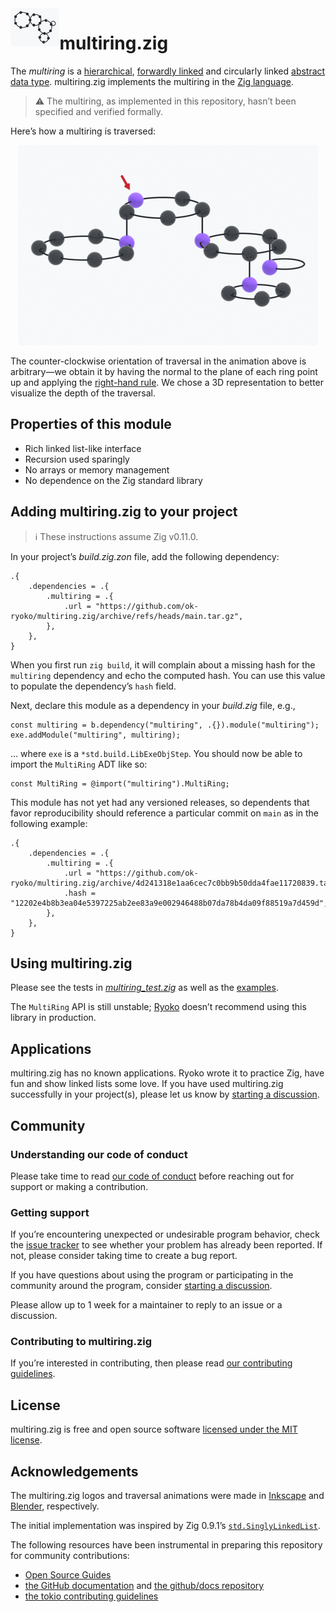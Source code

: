 <picture>
  <source
    media="(prefers-color-scheme: dark)"
    srcset="./docs/img/multiring-github-dark.png"
  >
  <source
    media="(prefers-color-scheme: light)"
    srcset="./docs/img/multiring-github-light.png"
  >
  <img
    src="./docs/img/multiring-github-light.png"
    title="multiring"
    alt="Multiring comprising 18 data nodes arranged in 5 rings at 3 levels"
    align="left"
    height="61"
  >
</picture>

# multiring.zig

The *multiring* is a [hierarchical][tree], [forwardly linked][linked list] and circularly linked [abstract data type]. multiring.zig implements the multiring in the [Zig language][Zig].

> ⚠ The multiring, as implemented in this repository, hasn’t been specified and verified formally.

Here’s how a multiring is traversed:

<p align="center">
  <picture>
    <source
      media="(prefers-color-scheme: dark)"
      srcset="./docs/img/multiring-traversal-github-dark.gif"
    >
    <source
      media="(prefers-color-scheme: light)"
      srcset="./docs/img/multiring-traversal-github-light.gif"
    >
    <img
      src="./docs/img/multiring-traversal-github-light.gif"
      title="multiring traversal loop"
      alt="Loop of the counter-clockwise traversal of a multiring comprising 18 data nodes arranged in 5 rings at 3 levels"
      width="480"
    >
  </picture>
</p>

The counter-clockwise orientation of traversal in the animation above is arbitrary—we obtain it by having the normal to the plane of each ring point up and applying the [right-hand rule]. We chose a 3D representation to better visualize the depth of the traversal.

## Properties of this module

- Rich linked list-like interface
- Recursion used sparingly
- No arrays or memory management
- No dependence on the Zig standard library

## Adding multiring.zig to your project

> ℹ These instructions assume Zig v0.11.0.

In your project’s *build.zig.zon* file, add the following dependency:

```zig
.{
    .dependencies = .{
        .multiring = .{
            .url = "https://github.com/ok-ryoko/multiring.zig/archive/refs/heads/main.tar.gz",
        },
    },
}
```

When you first run `zig build`, it will complain about a missing hash for the `multiring` dependency and echo the computed hash. You can use this value to populate the dependency’s `hash` field.

Next, declare this module as a dependency in your *build.zig* file, e.g.,

```zig
const multiring = b.dependency("multiring", .{}).module("multiring");
exe.addModule("multiring", multiring);
```

… where `exe` is a `*std.build.LibExeObjStep`. You should now be able to import the `MultiRing` ADT like so:

```zig
const MultiRing = @import("multiring").MultiRing;
```

This module has not yet had any versioned releases, so dependents that favor reproducibility should reference a particular commit on `main` as in the following example:

```zig
.{
    .dependencies = .{
        .multiring = .{
            .url = "https://github.com/ok-ryoko/multiring.zig/archive/4d241318e1aa6cec7c0bb9b50dda4fae11720839.tar.gz",
            .hash = "12202e4b8b3ea04e5397225ab2ee83a9e002946488b07da78b4da09f88519a7d459d",
        },
    },
}
```

## Using multiring.zig

Please see the tests in [*multiring_test.zig*][multiring_test.zig] as well as the [examples].

The `MultiRing` API is still unstable; [Ryoko] doesn’t recommend using this library in production.

## Applications

multiring.zig has no known applications. Ryoko wrote it to practice Zig, have fun and show linked lists some love. If you have used multiring.zig successfully in your project(s), please let us know by [starting a discussion][discussions].

## Community

### Understanding our code of conduct

Please take time to read [our code of conduct][code of conduct] before reaching out for support or making a contribution.

### Getting support

If you’re encountering unexpected or undesirable program behavior, check the [issue tracker] to see whether your problem has already been reported. If not, please consider taking time to create a bug report.

If you have questions about using the program or participating in the community around the program, consider [starting a discussion][discussions].

Please allow up to 1 week for a maintainer to reply to an issue or a discussion.

### Contributing to multiring.zig

If you’re interested in contributing, then please read [our contributing guidelines][contributing guidelines].

## License

multiring.zig is free and open source software [licensed under the MIT license][license].

## Acknowledgements

The multiring.zig logos and traversal animations were made in [Inkscape] and [Blender], respectively.

The initial implementation was inspired by Zig 0.9.1’s [`std.SinglyLinkedList`][std.SinglyLinkedList].

The following resources have been instrumental in preparing this repository for community contributions:

- [Open Source Guides]
- [the GitHub documentation][GitHub documentation] and [the github/docs repository][github/docs]
- [the tokio contributing guidelines][tokio contributing guidelines]

[abstract data type]: https://en.wikipedia.org/wiki/Abstract_data_type
[Blender]: https://www.blender.org
[code of conduct]: ./CODE_OF_CONDUCT.md
[contributing guidelines]: ./CONTRIBUTING.md
[discussions]: https://github.com/ok-ryoko/multiring.zig/discussions
[examples]: ./examples/
[Git submodules]: https://git-scm.com/book/en/v2/Git-Tools-Submodules
[GitHub documentation]: https://docs.github.com/en
[github/docs]: https://github.com/github/docs
[Inkscape]: https://inkscape.org/
[issue tracker]: https://github.com/ok-ryoko/multiring.zig/issues
[license]: ./LICENSE.txt
[linked list]: https://en.wikipedia.org/wiki/Linked_list
[multiring_test.zig]: ./src/multiring_test.zig
[Open Source Guides]: https://opensource.guide/
[right-hand rule]: https://en.wikipedia.org/wiki/Right-hand_rule
[rsync]: https://rsync.samba.org/
[Ryoko]: https://github.com/ok-ryoko
[std.SinglyLinkedList]: https://github.com/ziglang/zig/blob/0.9.1/lib/std/linked_list.zig
[tokio contributing guidelines]: https://github.com/tokio-rs/tokio/blob/d7d5d05333f7970c2d75bfb20371450b5ad838d7/CONTRIBUTING.md
[tree]: https://en.wikipedia.org/wiki/Tree_(data_structure)
[Zig]: https://ziglang.org/
